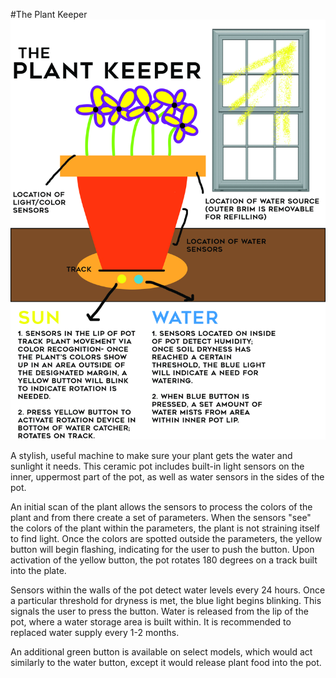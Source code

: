 #The Plant Keeper
![See example here](PSM_V40_D820_Clarinet_with_improved_key_construction.jpg)

A stylish, useful machine to make sure your plant gets the water and sunlight it needs. This ceramic pot includes built-in light sensors on the inner, uppermost part of the pot, as well as water sensors in the sides of the pot.

 An initial scan of the plant allows the sensors to process the colors of the plant and from there create a set of parameters. When the sensors "see" the colors of the plant within the parameters, the plant is not straining itself to find light. Once the colors are spotted outside the parameters, the yellow button will begin flashing, indicating for the user to push the button. Upon activation of the yellow button, the pot rotates 180 degrees on a track built into the plate.

 Sensors within the walls of the pot detect water levels every 24 hours. Once a particular threshold for dryness is met, the blue light begins blinking. This signals the user to press the button. Water is released from the lip of the pot, where a water storage area is built within. It is recommended to replaced water supply every 1-2 months.

 An additional green button is available on select models, which would act similarly to the water button, except it would release plant food into the pot.  

